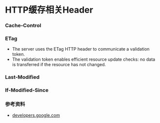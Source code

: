 # HTTP缓存相关Header

### Cache-Control

### ETag

* The server uses the ETag HTTP header to communicate a validation token.
* The validation token enables efficient resource update checks: no data is transferred if the resource has not changed.

### Last-Modified

### If-Modified-Since

### 参考资料

* [developers.google.com](https://developers.google.com/web/fundamentals/performance/optimizing-content-efficiency/http-caching)
